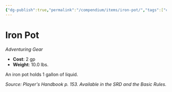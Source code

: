 ```yaml
---
{"dg-publish":true,"permalink":"/compendium/items/iron-pot/","tags":["compendium/src/5e/phb","item/gear"]}
---
```


# Iron Pot
*Adventuring Gear*  

- **Cost**: 2 gp
- **Weight**: 10.0 lbs.

An iron pot holds 1 gallon of liquid.

*Source: Player's Handbook p. 153. Available in the SRD and the Basic Rules.*